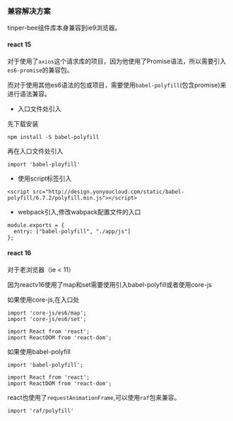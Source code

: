 ### 兼容解决方案

tinper-bee组件库本身兼容到ie9浏览器。

#### react 15

对于使用了`axios`这个请求库的项目，因为他使用了Promise语法，所以需要引入`es6-promise`的兼容包。

而对于使用其他es6语法的包或项目，需要使用`babel-polyfill`(包含promise)来进行语法兼容。

- 入口文件处引入

先下载安装

```
npm install -S babel-polyfill
```
再在入口文件处引入
```
import 'babel-ployfill'
```
- 使用script标签引入

```
<script src="http://design.yonyoucloud.com/static/babel-polyfill/6.7.2/polyfill.min.js"></script>

```


- webpack引入,修改wabpack配置文件的入口

```
module.exports = {
  entry: ["babel-polyfill", "./app/js"]
};
```


#### react 16

对于老浏览器（ie < 11）

因为reactv16使用了map和set需要使用引入babel-polyfill或者使用core-js

如果使用core-js,在入口处

```
import 'core-js/es6/map';
import 'core-js/es6/set';

import React from 'react';
import ReactDOM from 'react-dom';
```

如果使用babel-polyfill

```
import 'babel-polyfill';

import React from 'react';
import ReactDOM from 'react-dom';
```

react也使用了`requestAnimationFrame`,可以使用`raf`包来兼容。

```
import 'raf/polyfill'
```
